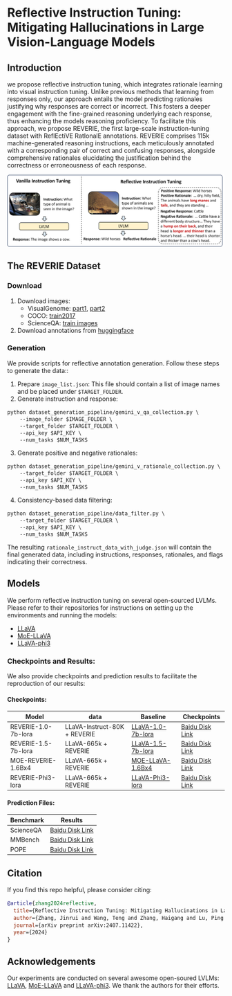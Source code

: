 # Reflective Instruction Tuning: Mitigating Hallucinations in Large Vision-Language Models

## Introduction

we propose reflective instruction tuning, which integrates rationale learning into visual instruction tuning. Unlike previous methods that learning from responses only, our approach entails the model predicting rationales justifying why responses are correct or incorrect. This fosters a deeper engagement with the fine-grained reasoning underlying each response, thus enhancing the models reasoning proficiency. To facilitate this approach, we propose REVERIE, the first large-scale instruction-tuning dataset with ReflEctiVE RatIonalE annotations. REVERIE comprises 115k machine-generated reasoning instructions, each meticulously annotated with a corresponding pair of correct and confusing responses, alongside comprehensive rationales elucidating the justification behind the correctness or erroneousness of each response.

![Reflective Instruction Tuning](images/reflective_instruction_tuning.png)

## The REVERIE Dataset

### Download
1. Download images:
    - VisualGenome: [part1](https://cs.stanford.edu/people/rak248/VG_100K_2/images.zip), [part2](https://cs.stanford.edu/people/rak248/VG_100K_2/images2.zip) 
    - COCO: [train2017](http://images.cocodataset.org/zips/train2017.zip)
    - ScienceQA: [train images](https://drive.google.com/drive/folders/1w8imCXWYn2LxajmGeGH_g5DaL2rabHev)
2. Download annotations from [huggingface](https://huggingface.co/datasets/zjr2000/REVERIE)

### Generation
We provide scripts for reflective annotation generation. Follow these steps to generate the data::
1. Prepare ```image_list.json```: This file should contain a list of image names and be placed under ```$TARGET_FOLDER```.
2. Generate instruction and response:
```
python dataset_generation_pipeline/gemini_v_qa_collection.py \
    --image_folder $IMAGE_FOLDER \
    --target_folder $TARGET_FOLDER \
    --api_key $API_KEY \
    --num_tasks $NUM_TASKS
```
3. Generate positive and negative rationales:
```
python dataset_generation_pipeline/gemini_v_rationale_collection.py \
    --target_folder $TARGET_FOLDER \
    --api_key $API_KEY \
    --num_tasks $NUM_TASKS
```
4. Consistency-based data filtering:
```
python dataset_generation_pipeline/data_filter.py \
    --target_folder $TARGET_FOLDER \
    --api_key $API_KEY \
    --num_tasks $NUM_TASKS
```
The resulting ```rationale_instruct_data_with_judge.json``` will contain the final generated data, including instructions, responses, rationales, and flags indicating their correctness.

## Models

We perform reflective instruction tuning on several open-sourced LVLMs. Please refer to their repositories for instructions on setting up the environments and running the models: 
- [LLaVA](https://github.com/haotian-liu/LLaVA)
- [MoE-LLaVA](https://github.com/PKU-YuanGroup/MoE-LLaVA) 
- [LLaVA-phi3](https://github.com/mbzuai-oryx/LLaVA-pp)

### Checkpoints and Results:
We also provide checkpoints and prediction results to facilitate the reproduction of our results:
#### Checkpoints:
| Model | data | Baseline | Checkpoints |
|----------|----------|----------|-------|
| REVERIE-1.0-7b-lora   | LLaVA-Instruct-80K + REVERIE |[LLaVA-1.0-7b-lora](https://github.com/haotian-liu/LLaVA)  |    [Baidu Disk Link](https://pan.baidu.com/s/1Yp5gYe5D1_VhDOTBNorHCQ?pwd=xf7e)   |
| REVERIE-1.5-7b-lora    | LLaVA-665k + REVERIE | [LLaVA-1.5-7b-lora](https://github.com/haotian-liu/LLaVA)  |   [Baidu Disk Link](https://pan.baidu.com/s/1UDob1xq3dvjGpv14H7XNSg?pwd=mkzu)    |
| MOE-REVERIE-1.6Bx4   | LLaVA-665k + REVERIE   | [MOE-LLaVA-1.6Bx4](https://github.com/PKU-YuanGroup/MoE-LLaVA)  |[Baidu Disk Link](https://pan.baidu.com/s/1d4d0zXI5TVCmoBwMngWoHg?pwd=osyw)|
| REVERIE-Phi3-lora  | LLaVA-665k + REVERIE   | [LLaVA-Phi3-lora](https://github.com/mbzuai-oryx/LLaVA-pp)  |[Baidu Disk Link](https://pan.baidu.com/s/10DwB0klgmXQNpu-j3xdbJA?pwd=kcua )|
#### Prediction Files:
| Benchmark | Results |
|----------|----------|
| ScienceQA | [Baidu Disk Link](https://pan.baidu.com/s/1_rZVUi_iDNCi1Se9M63Y1A?pwd=o2ss)|
| MMBench | [Baidu Disk Link](https://pan.baidu.com/s/1QYv24gNZW5M0ix88xDW3ag?pwd=527b)|
| POPE | [Baidu Disk Link](https://pan.baidu.com/s/1shVTHFkshstY4CkuRvysKg?pwd=52zo)|

## Citation
If you find this repo helpful, please consider citing:
```bibtex
@article{zhang2024reflective,
  title={Reflective Instruction Tuning: Mitigating Hallucinations in Large Vision-Language Models},
  author={Zhang, Jinrui and Wang, Teng and Zhang, Haigang and Lu, Ping and Zheng, Feng},
  journal={arXiv preprint arXiv:2407.11422},
  year={2024}
}
```

## Acknowledgements
Our experiments are conducted on several awesome open-soured LVLMs: [LLaVA](https://github.com/haotian-liu/LLaVA), [MoE-LLaVA](https://github.com/PKU-YuanGroup/MoE-LLaVA) and [LLaVA-phi3](https://github.com/mbzuai-oryx/LLaVA-pp). We thank the authors for their efforts.